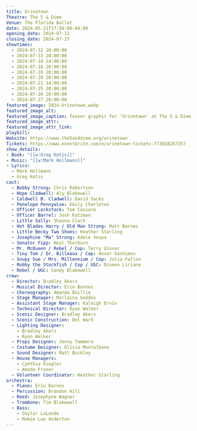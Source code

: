 ```yaml
---
title: Urinetown
Theatre: The 5 & Dime
Venue: The Florida Ballet 
date: 2024-05-21T17:58:09-04:00
opening_date: 2024-07-12
closing_date: 2024-07-27
showtimes:
  - 2024-07-12 20:00:00
  - 2024-07-13 20:00:00
  - 2024-07-14 14:00:00
  - 2024-07-18 20:00:00
  - 2024-07-19 20:00:00
  - 2024-07-20 20:00:00
  - 2024-07-21 14:00:00
  - 2024-07-25 20:00:00
  - 2024-07-26 20:00:00
  - 2024-07-27 20:00:00
featured_image: 2024-Urinetown.webp
featured_image_alt: 
featured_image_caption: Teaser graphic for 'Urinetown' at The 5 & Dime
featured_image_attr: 
featured_image_attr_link: 
playbill:
Website: https://www.the5anddime.org/urinetown
Tickets: https://www.eventbrite.com/e/urinetown-tickets-773028267357
show_details: 
- Book: "[[w:Greg Kotis]]"
- Music: "[[w:Mark Hollmann]]"
- Lyrics: 
  - Mark Hollmann
  - Greg Kotis
cast:
  - Bobby Strong: Chris Robertson
  - Hope Cladwell: Aly Blakewell
  - Caldwell B. Cladwell: David Sacks
  - Penelope Pennywise: Emily Charleton
  - Officer Lockstock: Tom Cassaro
  - Officer Barrel: Josh Katzman
  - Little Sally: Shauna Clark
  - Hot Blades Harry / Old Man Strong: Matt Barnes
  - Little Becky Two Shoes: Heather Starling
  - Josephine "Ma" Strong: Adele Vespa
  - Senator Fipp: Neal Thorburn
  - Mr. McQueen / Rebel / Cop: Terry Glover
  - Tiny Tom / Dr. Billeaux / Cop: Anvar Gashimov
  - Soupy Sue / Mrs. Millennium / Cop: Julia Fallon
  - Robby the Stockfish / Cop / UGC: Dineen Liriano
  - Rebel / UGC: Sandy Blakewell
crew:
  - Director: Bradley Akers
  - Musical Director: Erin Barnes
  - Choreography: Amanda Baillie
  - Stage Manager: Marlaina Geddes
  - Assistant Stage Manager: Kaleigh Ervin
  - Technical Director: Ryan Walker
  - Scenic Designer: Bradley Akers
  - Scenic Construction: Del Ward
  - Lighting Designer: 
    - Bradley Akers
    - Ryan Walker
  - Props Designer: Jenny Tammera
  - Costume Designer: Olivia Montalbano
  - Sound Designer: Matt Buckley
  - House Managers:
    - Cynthia Riegler
    - Amada Fraser
  - Volunteer Coordinator: Heather Starling
orchestra:
  - Piano: Erin Barnes
  - Percussion: Brandon Hill
  - Reed: Josephyne Wagner
  - Trombone: Tim Blakewell
  - Bass: 
    - Skylar LaLonde
    - Mamie Lue Anderton
---
```

